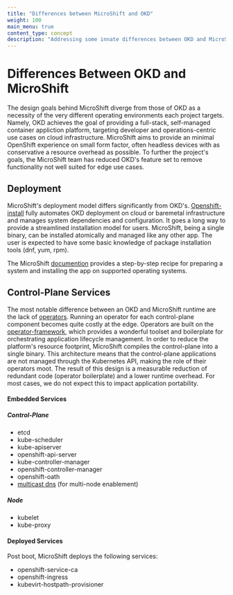 ```yaml
---
title: "Differences between MicroShift and OKD"
weight: 100
main_menu: true
content_type: concept
description: "Addressing some innate differences between OKD and MicroShift."
---
```

# Differences Between OKD and MicroShift

The design goals behind MicroShift diverge from those of OKD as a necessity of the very different operating environments each project targets.  Namely, OKD achieves the goal of providing a full-stack, self-managed container appliction platform, targeting developer and operations-centric use cases on cloud infrastructure. MicroShift aims to provide an minimal OpenShift experience on small form factor, often headless devices with as conservative a resource overhead as possible. To further the project's goals, the MicroShift team has reduced OKD's feature set to remove functionality not well suited for edge use cases.

## Deployment

MicroShift's deployment model differs significantly from OKD's.  [Openshift-install](https://github.com/openshift/okd#getting-started) fully automates OKD deployment on cloud or baremetal infrastructure and manages system dependencies and configuration.  It goes a long way to provide a streamlined installation model for users.  MicroShift, being a single binary, can be installed atomically and managed like any other app. The user is expected to have some basic knowledge of package installation tools (dnf, yum, rpm).

The MicroShift [documention](https://microshift.io/docs/getting-started/#install-cri-o) provides a step-by-step recipe for preparing a system and installing the app on supported operating systems.

## Control-Plane Services

The most notable difference between an OKD and MicroShift runtime are the lack of [operators](https://docs.openshift.com/container-platform/4.8/operators/operator-reference.html#machine-config-operator_platform-operators-ref). Running an operator for each control-plane component becomes quite costly at the edge.  Operators are built on the [operator-framework](https://operatorframework.io/), which provides a wonderful toolset and boilerplate for orchestrating application lifecycle management.  In order to reduce the platform's resource footprint, MicroShift compiles the control-plane into a single binary. This architecture means that the control-plane applications are not managed through the Kubernetes API, making the role of their operators moot.  The result of this design is a measurable reduction of redundant code (operator boilerplate) and a lower runtime overhead.  For most cases, we do not expect this to impact application portability.

#### Embedded Services

##### Control-Plane

- etcd
- kube-scheduler
- kube-apiserver
- openshift-api-server
- kube-controller-manager
- openshift-controller-manager
- openshift-oath
- [multicast dns](https://github.com/redhat-et/microshift/pull/429) (for multi-node enablement)

##### Node

- kubelet
- kube-proxy

#### Deployed Services

Post boot, MicroShift deploys the following services:

- openshift-service-ca
- openshift-ingress
- kubevirt-hostpath-provisioner
